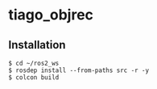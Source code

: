 # tiago_objrec

## Installation

```shell
$ cd ~/ros2_ws
$ rosdep install --from-paths src -r -y
$ colcon build
```
